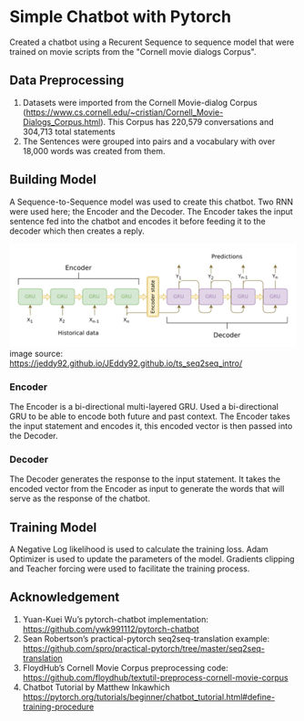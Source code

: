 # Simple Chatbot with Pytorch
Created a chatbot using a Recurent Sequence to sequence model that were trained on movie scripts from the "Cornell movie dialogs Corpus". 

## Data Preprocessing
1. Datasets were imported from the Cornell Movie-dialog Corpus (https://www.cs.cornell.edu/~cristian/Cornell_Movie-Dialogs_Corpus.html). This Corpus has 220,579 conversations and  304,713 total statements 
2. The Sentences were grouped into pairs and a vocabulary with over 18,000 words was created from them. 

## Building Model
A Sequence-to-Sequence model was used to create this chatbot. Two RNN were used here; the Encoder and the Decoder. The Encoder takes the input sentence fed into the chatbot and encodes it before feeding it to the decoder which then  creates a reply. 

![Screenshot](seq2seq_ts.png)
image source: https://jeddy92.github.io/JEddy92.github.io/ts_seq2seq_intro/

### Encoder 
The Encoder is a bi-directional multi-layered GRU. Used a bi-directional GRU to be able to encode both future and past context. 
The Encoder takes the input statement and encodes it, this encoded vector is then passed into the Decoder. 

### Decoder 
The Decoder generates the response to the input statement. It takes the encoded vector from the Encoder as input to generate the words that will serve as the response of the chatbot. 

## Training Model
A Negative Log likelihood is used to calculate the training loss. Adam Optimizer is used to update the parameters of the model. 
Gradients clipping and Teacher forcing were used to facilitate the training process. 

## Acknowledgement
1. Yuan-Kuei Wu’s pytorch-chatbot implementation: https://github.com/ywk991112/pytorch-chatbot
2. Sean Robertson’s practical-pytorch seq2seq-translation example: https://github.com/spro/practical-pytorch/tree/master/seq2seq-translation
3. FloydHub’s Cornell Movie Corpus preprocessing code: https://github.com/floydhub/textutil-preprocess-cornell-movie-corpus
4. Chatbot Tutorial by Matthew Inkawhich https://pytorch.org/tutorials/beginner/chatbot_tutorial.html#define-training-procedure
